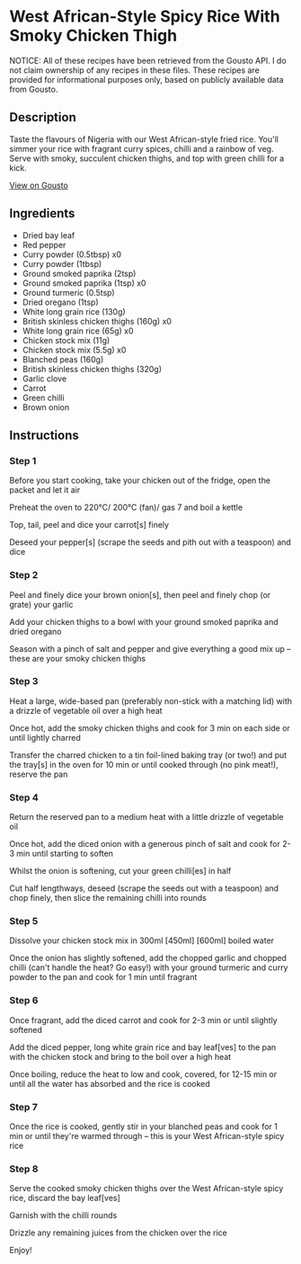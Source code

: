 # West African-Style Spicy Rice With Smoky Chicken Thigh

NOTICE: All of these recipes have been retrieved from the Gousto API. I do not claim ownership of any recipes in these files. These recipes are provided for informational purposes only, based on publicly available data from Gousto.

## Description

Taste the flavours of Nigeria with our West African-style fried rice. You'll simmer your rice with fragrant curry spices, chilli and a rainbow of veg. Serve with smoky, succulent chicken thighs, and top with green chilli for a kick. 


[View on Gousto](https://www.gousto.co.uk/recipes/cookbook/west-african-style-spicy-rice-with-smoky-chicken)

## Ingredients

- Dried bay leaf
- Red pepper
- Curry powder (0.5tbsp) x0
- Curry powder (1tbsp)
- Ground smoked paprika (2tsp)
- Ground smoked paprika (1tsp) x0
- Ground turmeric (0.5tsp)
- Dried oregano (1tsp)
- White long grain rice (130g)
- British skinless chicken thighs (160g) x0
- White long grain rice (65g) x0
- Chicken stock mix (11g)
- Chicken stock mix (5.5g) x0
- Blanched peas (160g)
- British skinless chicken thighs (320g)
- Garlic clove
- Carrot
- Green chilli
- Brown onion

## Instructions


### Step 1

Before you start cooking, take your chicken out of the fridge, open the packet and let it air

Preheat the oven to 220°C/ 200°C (fan)/ gas 7 and boil a kettle

Top, tail, peel and dice your carrot[s] finely

Deseed your pepper[s] (scrape the seeds and pith out with a teaspoon) and dice


### Step 2

Peel and finely dice your brown onion[s], then peel and finely chop (or grate) your garlic

Add your chicken thighs to a bowl with your ground smoked paprika and dried oregano

Season with a pinch of salt and pepper and give everything a good mix up – these are your smoky chicken thighs


### Step 3

Heat a large, wide-based pan (preferably non-stick with a matching lid)  with a drizzle of vegetable oil over a high heat

Once hot, add the smoky chicken thighs and cook for 3 min on each side or until lightly charred

Transfer the charred chicken to a tin foil-lined baking tray (or two!) and put the tray[s] in the oven for 10 min or until cooked through (no pink meat!), reserve the pan


### Step 4

Return the reserved pan to a medium heat with a little drizzle of vegetable oil

Once hot, add the diced onion with a generous pinch of salt and cook for 2-3 min until starting to soften

Whilst the onion is softening, cut your green chilli[es] in half

Cut half lengthways, deseed (scrape the seeds out with a teaspoon) and chop finely, then slice the remaining chilli into rounds


### Step 5

Dissolve your chicken stock mix in 300ml<span class="text-danger"> <span class="text-purple">[450ml] </span>[600ml] </span>boiled water

Once the onion has slightly softened, add the chopped garlic and chopped chilli (can't handle the heat? Go easy!) with your ground turmeric and curry powder to the pan and cook for 1 min until fragrant


### Step 6

Once fragrant, add the diced carrot and cook for 2-3 min or until slightly softened

Add the diced pepper, long white grain rice and bay leaf[ves]<span class="text-danger"> </span>to the pan with the chicken stock and bring to the boil over a high heat

Once boiling, reduce the heat to low and cook, covered, for 12-15 min or until all the water has absorbed and the rice is cooked


### Step 7

Once the rice is cooked, gently stir in your blanched peas and cook for 1 min or until they're warmed through – this is your West African-style spicy rice

### Step 8

Serve the cooked smoky chicken thighs over the West African-style spicy rice, discard the bay leaf[ves]

Garnish with the chilli rounds

Drizzle any remaining juices from the chicken over the rice

Enjoy!

